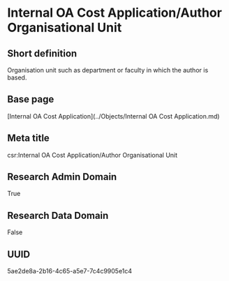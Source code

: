 # Internal OA Cost Application/Author Organisational Unit
## Short definition
Organisation unit such as department or faculty in which the author is based.
## Base page
[Internal OA Cost Application](../Objects/Internal OA Cost Application.md)
## Meta title
csr:Internal OA Cost Application/Author Organisational Unit
## Research Admin Domain
True
## Research Data Domain
False
## UUID
5ae2de8a-2b16-4c65-a5e7-7c4c9905e1c4
